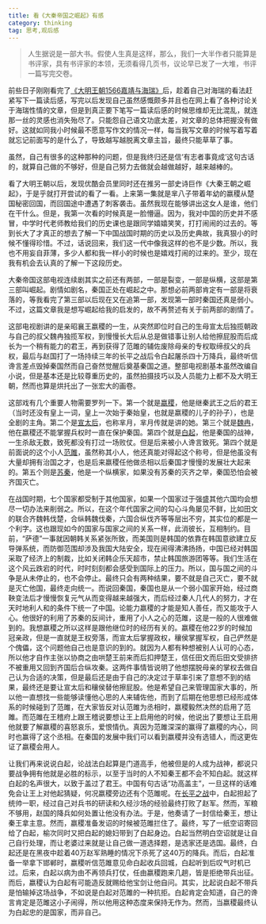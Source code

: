 ```yaml
---
title: 看《大秦帝国之崛起》有感
category: thinking
tag: 思考,观后感
---
```

> 人生据说是一部大书。假使人生真是这样，那么，我们一大半作者只能算是书评家，具有书评家的本领，无须看得几页书，议论早已发了一大堆，书评一篇写完交卷。

前些日子刚刚看完了[《大明王朝1566嘉靖与海瑞》](http://naffan.cn/thinking/2017/02/26/1.html)后，趁着自己对海瑞的看法赶紧写下一篇读后感，写完以后发现自己虽然感慨颇多并且也在网上看了各种讨论关于海瑞性情的文章，但是到真正要下笔写一篇读后感的时候思维却无比混乱，就连那一丝的灵感也消失殆尽了。只能怨自己语文功底太差，对文章的总体把握没有做好。这就如同我小时候最不愿意写作文的情况一样，每当我写文章的时候写着写着就忘记前面写的是什么了，导致越写越脱离文章主旨，最终只能草草了事。

虽然，自己有很多的这种那种的问题，但是我终归还是信‘有志者事竟成’这句古话的，就算自己做的不够好，但是自己努力去做就会越做越好，越来越棒的。

看了大明王朝以后，发现优酷会员里同时还在推另一部史诗巨作《大秦王朝之崛起》，于是乎就打开尝试的看了一看。上来第一集就是芈八子带着年幼的嬴稷从楚国秘密回国，而回国途中遭遇了刺客袭击。虽然我现在能够讲出这女人是谁，他们在干什么。但是，我第一次看的时候真是一脸懵逼。因为，我对中国的历史并不感冒，中学时代老师教给我们的历史课也是跟同学嬉嬉笑笑，打打闹闹的过去的。等到长大了才真正的想去了解一下中国战国时期的历史以及历史典故，我真狠小的时候不懂得珍惜。不过，话说回来，我们这一代中像我这样的也不是少数。所以，我也不用妄自菲薄，多少人都和我一样小的时候也是嬉戏打闹的过来的。至少，现在我有机会去认真的了解一下这段历史。

大秦帝国这部电视连续剧其实之前还有两部，一部是裂变，一部是纵横，这部是第三部叫崛起。剧情如剧名，秦国正处在崛起之中。那想必前两部肯定有一部是将衰落的，等我看完了第三部以后现在又在追第一部，发现第一部时秦国还真是弱小。不过，这篇文章我是想写崛起给我的启发的，故不再赘述有关于前两部的剧情了。

这部电视剧讲的是亲昭襄王嬴稷的一生，从突然即位时自己的生母宣太后独揽朝政与自己的叔父魏冉独揽军权，到慢慢长大后从总是做错事让别人给他擦屁股而后成长为一个稍有能力的君王，再到获得了范雎的辅佐废除母亲的专权取缔叔父的兵权，最后与赵国打了一场持续三年的长平之战后令白起屠杀四十万降兵，最终听信谗言差点毁掉秦国然而自己奋然觉醒后奠基秦国之道。整部电视剧基本虽然改编自小说，但是基本还是比较尊重历史的，虽然拍摄技巧以及人员能力上都不及大明王朝，然而也算是烘托出了一张宏大的画卷。

这部戏有几个重要人物需要罗列一下。第一个就是[嬴稷](http://baike.baidu.com/link?url=-YHwkAum11qAcM8HUG09jtl069aW_JFPJY3f-bh1QupG2MwVqscYvBINigF8aYIN-CqKknBcVQpLf81ET5i-FFjV-SLvlNV0d049JV5vfqoqnqVQiiLbi85x_CzHWHCsLdITGqjGzYfz1FCES3V8U28V0jf_apA1ySLz8uc-btgUD-ENSCL90qrCidPyayPv)，他是继秦武王之后的君王（当时还没有皇上一词，皇上一次始于秦始皇，也就是嬴稷的儿子的孙子），也是全剧的主角。第二个是[宣太后](http://baike.baidu.com/item/宣太后?fromtitle=芈八子&fromid=7272089&type=syn&sefr=cr)，也称芈月，芈月传就是讲的她。第三个就是[魏冉](http://baike.baidu.com/item/魏冉/18255?sefr=cr)，他在嬴稷还不能掌握兵权时一直在保护秦国。第四个就是[白起](http://baike.baidu.com/item/白起/131407?sefr=cr)，他是秦国的战神，一生杀敌无数，致死都没有打过一场败仗。但是后来被小人谗言致死。第四个就是前面说的这个小人[范雎](http://baike.baidu.com/item/范雎?sefr=cr)，虽然称其小人，他还真能对得起这个称号，但是他虽没有大量却拥有治国之才，也是后来嬴稷任他做丞相以后秦国才慢慢的发展壮大起来的。第五个则是[苏秦](http://baike.baidu.com/item/苏秦/7043?sefr=cr)，他是一个纵横家，如果没有苏秦的灭齐之举，秦国恐怕会被齐国灭亡。

在战国时期，七个国家都受制于其他国家，如果一个国家过于强盛其他六国均会想尽一切办法来削弱之。所以，在这个年代国家之间的勾心斗角屡见不鲜，比如田文的联合齐魏韩伐楚，合纵韩魏伐秦，六国合纵伐齐等等层出不穷，其实位的都是一个利字。这也跟现如今的国家与国家之间的关系一样，此消彼长，互相制约。目前，“萨德”一事就因朝韩关系紧张所致，而美国则是韩国的依靠在韩国意欲建立反导弹系统，而防御范围却涉及我国大陆安全，现在闹得沸沸扬扬，中国已经对韩国采取了经济上的制裁，比如关闭韩企乐天超市，禁止韩国旅游团等等。我们生活在这个风云跌宕的时代，时时刻刻都会感受到国际上的压力。所以，国与国之间的斗争是从未停止的，也不会停止。最终只会有两种结果，要不就是自己灭亡，要不就是灭亡他国，最终走向统一。而说回秦国，秦国也是从一个弱小国家开始，经过商鞅变法后才慢慢恢复元气从而变得越来越强大，而后经过秦人几代人的努力，才在天时地利人和的条件下统一了中国。论能力嬴稷的才能是知人善任，而又能攻于人心。他很好的利用了苏秦的反间计，重用了小人之心的范雎，这是一般的人很难做到的。我想嬴稷之所以这样是跟他继位时的经历有关的。嬴稷在他22岁的时候加冠亲政，但是一直就是王权旁落，而宣太后掌握政权，穰侯掌握军权，自己俨然是个傀儡，这个问题他自己也是意识的到的。就因为人都有种想被别人认可的心态，所以他才自作主张以协商之由哄楚王前来而后扣押楚王，信任田文而后田文受排挤不被重用又回到齐国后合纵攻秦。这两件事情皆说明了他想摆脱母亲的掌权去做自己认为合适的决策，但是最后还是由于自己的决定过于草率引来了意想不到的结果，最终还是要让宣太后和穰侯替他擦屁股。他是希望自己来管理国家大事的，所以他一直想找一些能够读懂他心思的人来辅佐他，而到了后期在他思想已经形成体系的时候碰到了范雎，在大家皆反对认范雎为丞相时，嬴稷毅然决然的启用了范雎。而范雎在王稽府上跟王稽说要想让王上启用他的时候，他说出了要想让王启用他就要了解嬴稷的喜怒哀乐，爱恨情仇。真因为范雎深深的赢得了嬴稷的内心，同时也赢得了这个丞相。在秦国的发展中我们可以看到嬴稷并没有选错人，而这更佐证了嬴稷会用人。

让我们再来说说白起，论战法白起算是门道高手，他被但是的人成为战神，都说只要战争拥有他就是必胜的标示，以至于当时的人不知秦王都不会不知白起。就这样白起的名声很大，以致于盖过了君王。中国有句古话“功高盖主”，一旦这样的话难免会让王上对他起猜疑，何况嬴稷旁边还有个范雎呢。在[长平之战](http://baike.baidu.com/item/长平之战/66472?sefr=cr)中，白起担起了统帅一职，经过自己对兵书的研读和久经沙场的经验最终打败了赵军。然而，军粮不够用，赵国的降兵如何处置让他没有办法。于是，他奏请了一封信给秦王，想让秦王拿主意。然而，嬴稷准备发诏的时候被范雎拦住了。最终，写了一纸空诏寄回给了白起，榆次同时又把白起的媳妇带到了白起身边。白起当然明白空诏就是让自己自行处理，而让老婆过来就是让自己做一道选择题，是选家还是选国。最终，白起还是在黑夜中趁着40万赵军熟睡的情况下杀死了这40万的降兵。而后，白起准备一举拿下邯郸时，嬴稷听信范雎意见命白起收兵回城，白起听到后叹气时机已过。后来，白起以病为由不再领兵打仗，任由嬴稷跑来几趟，皆是拒绝带兵出征。而后，嬴稷认为白起有可能造反就赐给他宝剑让他自问。其实，比起说白起不带兵是怕输掉这场战争，不如说是白起对范雎的一种抗拒。白起肯定会知道，自己的谗言肯定是范雎这小子闹得，所以他用这种态度来保持无作为。然而，当嬴稷最终认为白起忠的是国家，而非自己。

